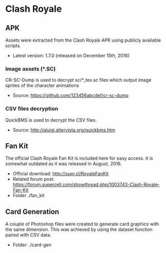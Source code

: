 # Clash Royale 

## APK
 
Assets were extracted from the Clash Royale APK using publicly available scripts.

* Latest version: 1.7.0 (released on December 15th, 2016)
 
### Image assets (*.SC)

CR-SC-Dump is used to decrypt sc/*_tex.sc files which output image sprites of the character animations
 
* Source: https://github.com/123456abcdef/cr-sc-dump

### CSV files decryption

QuickBMS is used to decrypt the CSV files.

* Source: http://aluigi.altervista.org/quickbms.htm 

## Fan Kit

The official Clash Royale Fan Kit is included here for easy access. It is somewhat outdated as it was released in August, 2016. 

* Official download: http://supr.cl/RoyaleFanKit
* Related forum post: https://forum.supercell.com/showthread.php/1003743-Clash-Royale-Fan-Kit
* Folder ./fan_kit

## Card Generation

A couple of Photoshop files were created to generate card graphics with the same dimension. This was achieved by using the dataset function paired with CSV data. 

* Folder: ./card-gen


